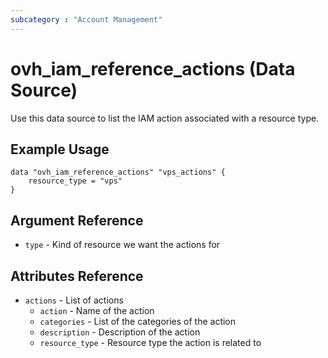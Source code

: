 ```yaml
---
subcategory : "Account Management"
---
```


# ovh_iam_reference_actions (Data Source)

Use this data source to list the IAM action associated with a resource type.

## Example Usage

```hcl
data "ovh_iam_reference_actions" "vps_actions" {
    resource_type = "vps"
}
```

## Argument Reference

* `type` - Kind of resource we want the actions for

## Attributes Reference

* `actions` - List of actions
    * `action` - Name of the action
    * `categories` - List of the categories of the action
    * `description` - Description of the action
    * `resource_type` - Resource type the action is related to